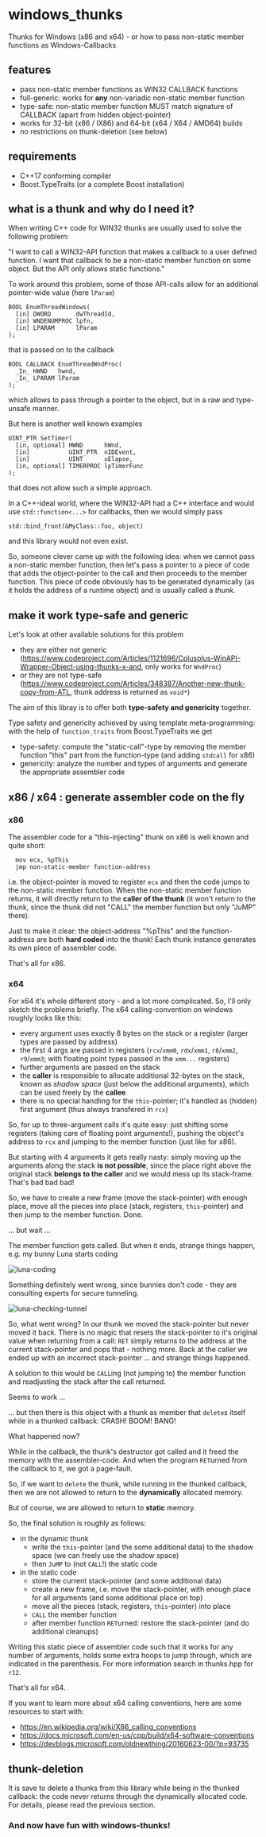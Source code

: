 # windows_thunks
Thunks for Windows (x86 and x64) - or how to pass non-static member functions as Windows-Callbacks

## features
- pass non-static member functions as WIN32 CALLBACK functions
- full-generic: works for __any__ non-variadic non-static member function
- type-safe: non-static member function MUST match signature of CALLBACK (apart from hidden object-pointer) 
- works for 32-bit (x86 / IX86) and 64-bit (x64 / X64 / AMD64) builds
- no restrictions on thunk-deletion (see below)

## requirements
- C++17 conforming compiler
- Boost.TypeTraits (or a complete Boost installation)

## what is a thunk and why do I need it?
When writing C++ code for WIN32 thunks are usually used to solve the following problem:

"I want to call a WIN32-API function that makes a callback to a user defined function. I want that callback to be a non-static member function on some object. But the API only allows static functions."

To work around this problem, some of those API-calls allow for an additional pointer-wide value (here `lParam`)
```
BOOL EnumThreadWindows(
  [in] DWORD       dwThreadId,
  [in] WNDENUMPROC lpfn,
  [in] LPARAM      lParam
);
```
that is passed on to the callback
```
BOOL CALLBACK EnumThreadWndProc(
  _In_ HWND   hwnd,
  _In_ LPARAM lParam
);
```
which allows to pass through a pointer to the object, but in a raw and type-unsafe manner.

But here is another well known examples
```
UINT_PTR SetTimer(
  [in, optional] HWND      hWnd,
  [in]           UINT_PTR  nIDEvent,
  [in]           UINT      uElapse,
  [in, optional] TIMERPROC lpTimerFunc
);
```
that does not allow such a simple approach.

In a C++-ideal world, where the WIN32-API had a C++ interface and would use `std::function<...>` for callbacks, then we would simply pass

```std::bind_front(&MyClass::foo, object)```

and this library would not even exist.

So, someone clever came up with the following idea: when we cannot pass a non-static member function, then let's pass a pointer to a piece of code that adds the object-pointer to the call and then proceeds to the member function. This piece of code obviously has to be generated dynamically (as it holds the address of a runtime object) and is usually called a _thunk_.

## make it work type-safe and generic
Let's look at other available solutions for this problem 
- they are either not generic (https://www.codeproject.com/Articles/1121696/Cplusplus-WinAPI-Wrapper-Object-using-thunks-x-and, only works for `WndProc`)
- or they are not type-safe (https://www.codeproject.com/Articles/348387/Another-new-thunk-copy-from-ATL, thunk address is returned as `void*`)

The aim of this libray is to offer both __type-safety and genericity__ together.

Type safety and genericity achieved by using template meta-programming: with the help of `function_traits` from Boost.TypeTraits we get
- type-safety: compute the "static-call"-type by removing the member function "this" part from the function-type (and adding `stdcall` for x86)
- genericity: analyze the number and types of arguments and generate the appropriate assembler code

## x86 / x64 : generate assembler code on the fly
### x86
The assembler code for a "this-injecting" thunk on x86 is well known and quite short:
```
  mov ecx, %pThis
  jmp non-static-member function-address
```
i.e. the object-pointer is moved to register `ecx` and then the code jumps to the non-static member function. When the non-static member function returns, it will directly return to the __caller of the thunk__ (it won't return to the thunk, since the thunk did not "CALL" the member function but only "JuMP" there).

Just to make it clear: the object-address "%pThis" and the function-address are both __hard coded__ into the thunk! Each thunk instance generates its own piece of assembler code.

That's all for x86. 

### x64
For x64 it's whole different story - and a lot more complicated. So, I'll only sketch the problems briefly. The x64 calling-convention on windows roughly looks like this:

- every argument uses exactly 8 bytes on the stack or a register (larger types are passed by address)
- the first 4 args are passed in registers (`rcx`/`xmm0`, `rdx`/`xmm1`, `r8`/`xmm2`, `r9`/`xmm3`;  with floating point types passed in the `xmm...` registers)
- further arguments are passed on the stack
- the __caller__ is responsible to allocate additional 32-bytes on the stack, known as _shadow space_ (just below the additional arguments), which can be used freely by the __callee__ 
- there is no special handling for the `this`-pointer; it's handled as (hidden) first argument (thus always transfered in `rcx`)

So, for up to three-argument calls it's quite easy: just shifting some registers (taking care of floating point arguments!), pushing the object's address to `rcx` and jumping to the member function (just like for x86).

But starting with 4 arguments it gets really nasty: simply moving up the arguments along the stack __is not possible__, since the place right above the original stack __belongs to the caller__ and we would mess up its stack-frame. That's bad bad bad!

So, we have to create a new frame (move the stack-pointer) with enough place, move all the pieces into place (stack, registers, `this`-pointer) and then jump to the member function. Done.

... but wait ...

The member function gets called. But when it ends, strange things happen, e.g. my bunny Luna starts coding

![luna-coding](/pictures/luna_coding.png)


Something definitely went wrong, since bunnies don't code - they are consulting experts for secure tunneling.

![luna-checking-tunnel](/pictures/luna_checking_tunnel.png)

So, what went wrong? In our thunk we moved the stack-pointer but never moved it back. There is no magic that resets the stack-pointer to it's original value when returning from a call: `RET` simply returns to the address at the current stack-pointer and pops that - nothing more. Back at the caller we ended up with an incorrect stack-pointer ... and strange things happened.

A solution to this would be `CALL`ing (not jumping to) the member function and readjusting the stack after the call returned.

Seems to work ...

... but then there is this object with a thunk as member that `delete`s itself while in a thunked callback: CRASH! BOOM! BANG!

What happened now?

While in the callback, the thunk's destructor got called and it freed the memory with the assembler-code. And when the program `RET`urned from the callback to it, we got a page-fault.

So, if we want to `delete` the thunk, while running in the thunked callback, then we are not allowed to return to the __dynamically__ allocated memory.

But of course, we are allowed to return to __static__ memory. 

So, the final solution is roughly as follows:
- in the dynamic thunk
  - write the `this`-pointer (and the some additional data) to the shadow space (we can freely use the shadow space)
  - then `JuMP` to (not `CALL`!) the static code
- in the static code
  - store the current stack-pointer (and some additional data)
  - create a new frame, i.e. move the stack-pointer, with enough place for all arguments (and some additional place on top)
  - move all the pieces (stack, registers, `this`-pointer) into place
  - `CALL` the member function
  - after member function `RET`urned: restore the stack-pointer (and do additional cleanups)
 
Writing this static piece of assembler code such that it works for any number of arguments, holds some extra hoops to jump through, which are indicated in the parenthesis. For more information search in thunks.hpp for `r12`.

That's all for x64. 

If you want to learn more about x64 calling conventions, here are some resources to start with:
- https://en.wikipedia.org/wiki/X86_calling_conventions
- https://docs.microsoft.com/en-us/cpp/build/x64-software-conventions
- https://devblogs.microsoft.com/oldnewthing/20160623-00/?p=93735

## thunk-deletion
It is save to delete a thunks from this library while being in the thunked callback: the code never returns through the dynamically allocated code. For details, please read the previous section.


### And now have fun with windows-thunks!
